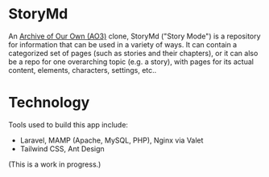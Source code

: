 # StoryMd
An [Archive of Our Own (AO3)](https://archiveofourown.org/) clone, StoryMd ("Story Mode") is a repository for information that can be used in a variety of ways. It can contain a categorized set of pages (such as stories and their chapters), or it can also be a repo for one overarching topic (e.g. a story), with pages for its actual content, elements, characters, settings, etc..

# Technology
Tools used to build this app include:
- Laravel, MAMP (Apache, MySQL, PHP), Nginx via Valet
- Tailwind CSS, Ant Design
<!-- (later) -->
<!-- - VILT stack (Vue.js, Inertia, Laravel, Tailwind CSS) -->
<!-- - Laravel Valet, Docker with Laravel Sail, Redis or PostgreSQL -->

(This is a work in progress.)
